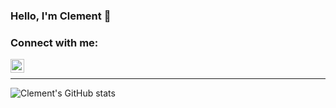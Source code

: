 ### Hello, I'm Clement 👋
### Connect with me:

[<img align="left" alt="Clement | LinkedIn" width="22px" src="https://img.icons8.com/color/48/000000/linkedin.png" />][linkedin]


[linkedin]: https://www.linkedin.com/in/clement0010/

<br/>

---


<!-- GitHub Stats  -->
![Clement's GitHub stats](https://github-readme-stats.vercel.app/api?username=clement0010&theme=dark&show_icons=true)
